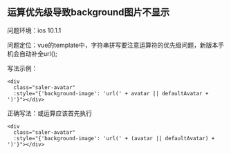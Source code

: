 ## 运算优先级导致background图片不显示

问题环境：ios 10.1.1

问题定位：vue的template中，字符串拼写要注意运算符的优先级问题，新版本手机会自动补全url();


写法示例：

```
<div
  class="saler-avatar"
  :style="{'background-image': 'url(' + avatar || defaultAvatar + ')'}"></div>
```

正确写法：或运算应该首先执行

```
<div
  class="saler-avatar"
  :style="{'background-image': 'url(' + (avatar || defaultAvatar) + ')'}"></div>
```
